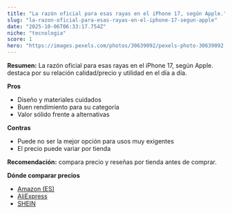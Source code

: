 ```yaml
---
title: "La razón oficial para esas rayas en el iPhone 17, según Apple."
slug: "la-razon-oficial-para-esas-rayas-en-el-iphone-17-segun-apple"
date: "2025-10-06T06:33:17.754Z"
niche: "tecnologia"
score: 1
hero: "https://images.pexels.com/photos/30639092/pexels-photo-30639092.jpeg?auto=compress&cs=tinysrgb&fit=crop&h=627&w=1200&auto=compress&cs=tinysrgb&w=1200&h=675&fit=crop"
---
```


**Resumen:** La razón oficial para esas rayas en el iPhone 17, según Apple. destaca por su relación calidad/precio y utilidad en el día a día.

**Pros**
- Diseño y materiales cuidados
- Buen rendimiento para su categoría
- Valor sólido frente a alternativas

**Contras**
- Puede no ser la mejor opción para usos muy exigentes
- El precio puede variar por tienda

**Recomendación:** compara precio y reseñas por tienda antes de comprar.

**Dónde comparar precios**
- [Amazon (ES)](https://www.amazon.es/s?k=La%20raz%C3%B3n%20oficial%20para%20esas%20rayas%20en%20el%20iPhone%2017%2C%20seg%C3%BAn%20Apple.&tag=teknovashop25-21)
- [AliExpress](https://www.aliexpress.com/wholesale?SearchText=La%20raz%C3%B3n%20oficial%20para%20esas%20rayas%20en%20el%20iPhone%2017%2C%20seg%C3%BAn%20Apple.)
- [SHEIN](https://www.shein.com/pdsearch/La%20raz%C3%B3n%20oficial%20para%20esas%20rayas%20en%20el%20iPhone%2017%2C%20seg%C3%BAn%20Apple.)
